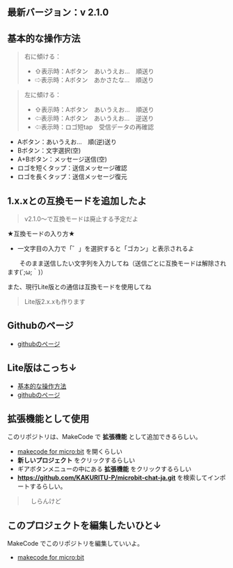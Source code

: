 ## 最新バージョン：v 2.1.0

## 基本的な操作方法

> 右に傾ける：
> 
> * ⇧表示時：Aボタン　あいうえお...　順送り
> * ⇨表示時：Aボタン　あかさたな...　順送り

> 左に傾ける：
> 
> * ⇧表示時：Aボタン　あいうえお...　順送り
> * ⇦表示時：Aボタン　あいうえお...　逆送り
> * ⇦表示時：ロゴ短tap　受信データの再確認



* Aボタン：あいうえお...　順(逆)送り
* Bボタン：文字選択(空)
* A+Bボタン：メッセージ送信(空)
* ロゴを短くタップ：送信メッセージ確認
* ロゴを長くタップ：送信メッセージ復元

## 1.x.xとの互換モードを追加したよ
> v2.1.0～で互換モードは廃止する予定だよ

★互換モードの入り方★
* 一文字目の入力で「゛」を選択すると「ゴカン」と表示されるよ

　　そのまま送信したい文字列を入力してね（送信ごとに互換モードは解除されます(´;ω;｀)）

また、現行Lite版との通信は互換モードを使用してね

> Lite版2.x.xも作ります

  

## Githubのページ
* [githubのページ](https://github.com/KAKURITU-P/microbit-chat-ja)

## Lite版はこっち↓
* [基本的な操作方法](https://kakuritu-p.github.io/microbit-chat-ja-lite/)
* [githubのページ](https://github.com/KAKURITU-P/microbit-chat-ja-lite)
 
## 拡張機能として使用

このリポジトリは、MakeCode で **拡張機能** として追加できるらしい。

* [makecode for micro:bit](https://makecode.microbit.org/) を開くらしい
* **新しいプロジェクト** をクリックするらしい
* ギアボタンメニューの中にある **拡張機能** をクリックするらしい
* **https://github.com/KAKURITU-P/microbit-chat-ja.git** を検索してインポートするらしい。
>　しらんけど

## このプロジェクトを編集したいひと↓

MakeCode でこのリポジトリを編集していいよ。

* [makecode for micro:bit](https://makecode.microbit.org/) 
